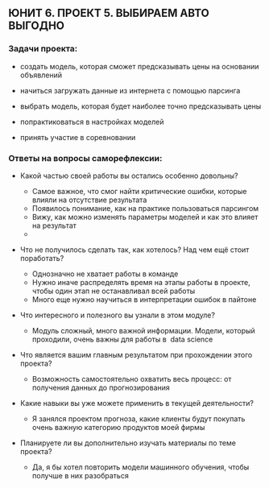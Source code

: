 ## ЮНИТ 6. ПРОЕКТ 5. ВЫБИРАЕМ АВТО ВЫГОДНО

 ### Задачи проекта:

- создать модель, которая сможет предсказывать цены на основании объявлений 

- начиться загружать данные из интернета с помощью парсинга

- выбрать модель, которая будет наиболее точно предсказывать цены

- попрактиковаться в настройках моделей

- принять участие в соревновании
 



 ### Ответы на вопросы саморефлексии:


 * Какой частью своей работы вы остались особенно довольны?
   * Самое важное, что смог найти критические ошибки, которые влияли на отсутствие результата
   * Появилось понимание, как на практике пользоваться парсингом
   * Вижу, как можно изменять параметры моделей и как это влияет на результат
   * 

 * Что не получилось сделать так, как хотелось? Над чем ещё стоит поработать?
   * Однозначно не хватает работы в команде
   * Нужно иначе распределять время на этапы работы в проекте, чтобы один этап не останавливал всей работы
   * Много еще нужно научиться в интерпретации ошибок в пайтоне

 * Что интересного и полезного вы узнали в этом модуле?
   * Модуль сложный, много важной информации. Модели, который проходили, очень важны для работы в  data science

 * Что является вашим главным результатом при прохождении этого проекта?
   * Возможность самостоятельно охватить весь процесс: от получения данных до прогнозирования

 * Какие навыки вы уже можете применить в текущей деятельности?
   * Я занялся проектом прогноза, какие клиенты будут покупать очень важную категорию продуктов моей фирмы

 * Планируете ли вы дополнительно изучать материалы по теме проекта?
   * Да, я бы хотел повторить модели машинного обучения, чтобы получше в них разобраться
